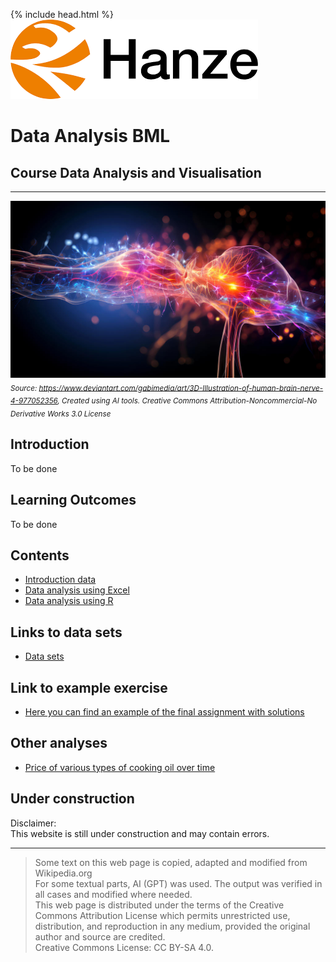 {% include head.html %}
![Hanze](./hanze/hanze.png)

# Data Analysis BML

## Course Data Analysis and Visualisation

---

![Pic](./impression/impression.jpg)
*<sub>Source: https://www.deviantart.com/gabimedia/art/3D-Illustration-of-human-brain-nerve-4-977052356, Created using AI tools. Creative Commons Attribution-Noncommercial-No Derivative Works 3.0 License</sub>*

## Introduction

To be done


## Learning Outcomes

To be done


## Contents

- [Introduction data](./data/data_01_index.md)
- [Data analysis using Excel](./excel/excel_01_index.md) 
- [Data analysis using R](./R/R_01_index.md)


## Links to data sets

- [Data sets](./data_sets/data_sets.md)


## Link to example exercise

- [Here you can find an example of the final assignment with solutions](./example_assignment/example_assignment.md)

## Other analyses

- [Price of various types of cooking oil over time](./other_analysis/edible_oil/oil_analysis.html)

## Under construction

Disclaimer:  
This website is still under construction and may contain errors.  


---

>Some text on this web page is copied, adapted and modified from Wikipedia.org  
>For some textual parts, AI (GPT) was used. The output was verified in all cases and modified where needed.  
>This web page is distributed under the terms of the Creative Commons Attribution License which permits unrestricted use, distribution, and reproduction in any medium, provided the original author and source are credited.  
>Creative Commons License: CC BY-SA 4.0.


